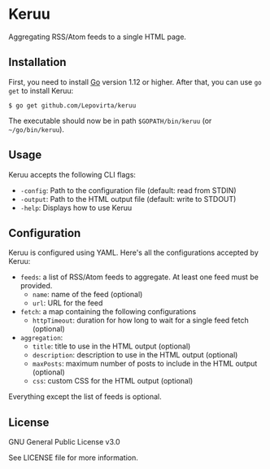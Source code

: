 # Keruu

Aggregating RSS/Atom feeds to a single HTML page.

## Installation

First, you need to install [Go](https://golang.org/dl/) version 1.12 or higher.
After that, you can use `go get` to install Keruu:

    $ go get github.com/Lepovirta/keruu

The executable should now be in path `$GOPATH/bin/keruu` (or `~/go/bin/keruu`).

## Usage

Keruu accepts the following CLI flags:

* `-config`: Path to the configuration file (default: read from STDIN)
* `-output`: Path to the HTML output file (default: write to STDOUT)
* `-help`: Displays how to use Keruu

## Configuration

Keruu is configured using YAML. Here's all the configurations accepted by Keruu:

* `feeds`: a list of RSS/Atom feeds to aggregate. At least one feed must be provided.
  * `name`: name of the feed (optional)
  * `url`: URL for the feed
* `fetch`: a map containing the following configurations
  * `httpTimeout`: duration for how long to wait for a single feed fetch (optional)
* `aggregation`:
  * `title`: title to use in the HTML output (optional)
  * `description`: description to use in the HTML output (optional)
  * `maxPosts`: maximum number of posts to include in the HTML output (optional)
  * `css`: custom CSS for the HTML output (optional)

Everything except the list of feeds is optional.

## License

GNU General Public License v3.0

See LICENSE file for more information.
